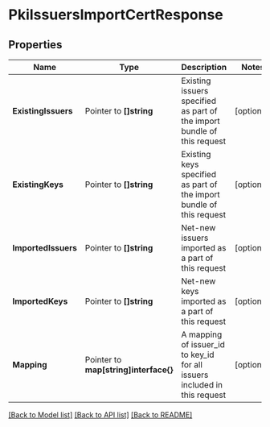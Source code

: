 # PkiIssuersImportCertResponse


## Properties

Name | Type | Description | Notes
------------ | ------------- | ------------- | -------------
**ExistingIssuers** | Pointer to **[]string** | Existing issuers specified as part of the import bundle of this request | [optional] 
**ExistingKeys** | Pointer to **[]string** | Existing keys specified as part of the import bundle of this request | [optional] 
**ImportedIssuers** | Pointer to **[]string** | Net-new issuers imported as a part of this request | [optional] 
**ImportedKeys** | Pointer to **[]string** | Net-new keys imported as a part of this request | [optional] 
**Mapping** | Pointer to **map[string]interface{}** | A mapping of issuer_id to key_id for all issuers included in this request | [optional] 





[[Back to Model list]](../README.md#documentation-for-models) [[Back to API list]](../README.md#documentation-for-api-endpoints) [[Back to README]](../README.md)


